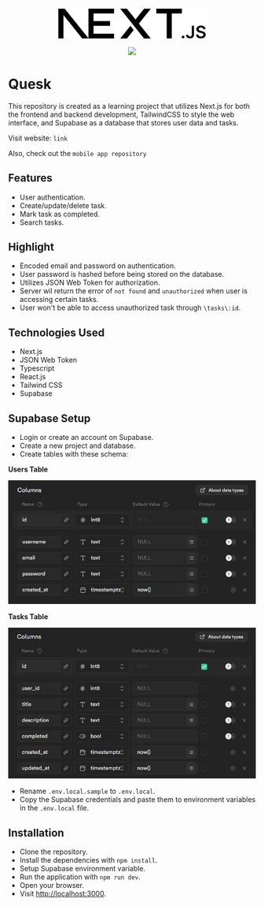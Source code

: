<p align="center"><img src="public/next.svg" width="300"></p> 

<p align="center">
  <img src="https://img.shields.io/badge/License-GPL-blue.svg" />
</p>

# Quesk

This repository is created as a learning project that utilizes Next.js for both the frontend and backend development, TailwindCSS to style the web interface, and Supabase as a database that stores user data and tasks.

Visit website: `link`

Also, check out the `mobile app repository`

## Features

- User authentication.
- Create/update/delete task.
- Mark task as completed.
- Search tasks.

## Highlight

- Encoded email and password on authentication.
- User password is hashed before being stored on the database.
- Utilizes JSON Web Token for authorization.
- Server wil return the error of `not found` and `unauthorized` when user is accessing certain tasks.
- User won't be able to access unauthorized task through `\tasks\:id`.

## Technologies Used

- Next.js
- JSON Web Token
- Typescript
- React.js
- Tailwind CSS
- Supabase

## Supabase Setup

- Login or create an account on Supabase.
- Create a new project and database.
- Create tables with these schema:

**Users Table**

![users schema](public/schema_users.jpeg)

**Tasks Table**

![tasks schema](public/schema_tasks.jpeg)

- Rename `.env.local.sample` to `.env.local`.
- Copy the Supabase credentials and paste them to environment variables in the `.env.local` file.

## Installation

- Clone the repository.
- Install the dependencies with `npm install`.
- Setup Supabase environment variable.
- Run the application with `npm run dev`.
- Open your browser.
- Visit [http://localhost:3000](http://localhost:3000).
